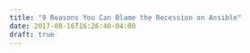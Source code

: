 ```yaml
---
title: "9 Reasons You Can Blame the Recession on Ansible"
date: 2017-08-16T16:26:40-04:00
draft: true
---
```


